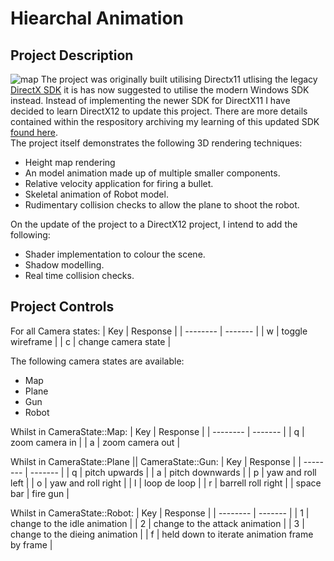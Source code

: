 # Hiearchal Animation
## Project Description
![map](https://github.com/user-attachments/assets/867c0549-42a3-420c-9087-b5582ce99228)
The project was originally built utilising Directx11  utlising the legacy [DirectX SDK](https://www.microsoft.com/en-gb/download/details.aspx?id=6812) it is has now suggested to utilise the modern Windows SDK instead. Instead of implementing the newer SDK for DirectX11 I have decided to learn DirectX12 to update this project. There are more details contained within the respository archiving my learning of this updated SDK [found here](https://github.com/MoAgilah/Introduction-to-Game-Programming-with-DirectX12).\
The project itself demonstrates the following 3D rendering techniques:
- Height map rendering
- An model animation made up of multiple smaller components.
- Relative velocity application for firing a bullet.
- Skeletal animation of Robot model.
- Rudimentary collision checks to allow the plane to shoot the robot.

On the update of the project to a DirectX12 project, I intend to add the following:
- Shader implementation to colour the scene.
- Shadow modelling.
- Real time collision checks.
## Project Controls

For all Camera states:
| Key    | Response |
| -------- | ------- |
| w  | toggle wireframe    |
| c | change camera state     |

The following camera states are available:
- Map
- Plane
- Gun
- Robot

Whilst in CameraState::Map:
| Key    | Response |
| -------- | ------- |
| q  | zoom camera in    |
| a | zoom camera out     |

Whilst in CameraState::Plane || CameraState::Gun:
| Key    | Response |
| -------- | ------- |
| q  | pitch upwards    |
| a | pitch downwards     |
| p  | yaw and roll left    |
| o | yaw and roll right     |
| l  | loop de loop    |
| r | barrell roll right     |
| space bar | fire gun     |

Whilst in CameraState::Robot:
| Key    | Response |
| -------- | ------- |
| 1  | change to the idle animation    |
| 2 | change to the attack animation     |
| 3  | change to the dieing animation    |
| f | held down to iterate animation frame by frame     |


